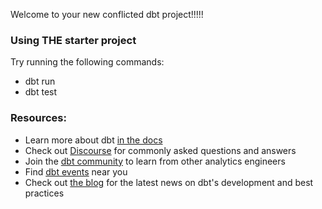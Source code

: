 Welcome to your new conflicted dbt project!!!!!

### Using THE starter project

Try running the following commands:
- dbt run
- dbt test


### Resources:
- Learn more about dbt [in the docs](https://docs.getdbt.com/docs/introduction)
- Check out [Discourse](https://discourse.getdbt.com/) for commonly asked questions and answers
- Join the [dbt community](http://community.getbdt.com/) to learn from other analytics engineers
- Find [dbt events](https://events.getdbt.com) near you
- Check out [the blog](https://blog.getdbt.com/) for the latest news on dbt's development and best practices
